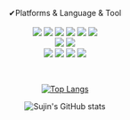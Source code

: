 <div align=center>

<br><br>

✔Platforms & Language & Tool<br><br>
 <img src="https://img.shields.io/badge/java-007396?style=for-the-badge&logo=java&logoColor=white">
 <img src="https://img.shields.io/badge/html5-E34F26?style=for-the-badge&logo=html5&logoColor=white">
 <img src="https://img.shields.io/badge/css-1572B6?style=for-the-badge&logo=css3&logoColor=white">
 <img src="https://img.shields.io/badge/javascript-F7DF1E?style=for-the-badge&logo=javascript&logoColor=black"> 
 <img src="https://img.shields.io/badge/Kotlin-7f52ff?style=for-the-badge&logo=Kotlin&logoColor=white">
 <img src="https://img.shields.io/badge/oracle-F80000?style=for-the-badge&logo=oracle&logoColor=white">
 <br>
 <img src="https://img.shields.io/badge/git-F05032?style=for-the-badge&logo=git&logoColor=white">
 <img src="https://img.shields.io/badge/github-181717?style=for-the-badge&logo=github&logoColor=white">
 <br>
 <img src="https://img.shields.io/badge/IntelliJ IDEA-000000?style=for-the-badge&logo=IntelliJ IDEA&logoColor=white">
 <img src="https://img.shields.io/badge/VSCode-007ACC?style=for-the-badge&logo=Visual Studio Code&logoColor=white">
 <img src="https://img.shields.io/badge/Eclipse-2C2255?style=for-the-badge&logo=Eclipse IDE&logoColor=white">
 <img src="https://img.shields.io/badge/Android Studio-3ddc84?style=for-the-badge&logo=Android Studio&logoColor=white">

 <br>
 
 [![Top Langs](https://github-readme-stats.vercel.app/api/top-langs/?username=sujin-lim&hide_progress=false)](https://github.com/sujin-lim/github-readme-stats)
  
![Sujin's GitHub stats](https://github-readme-stats.vercel.app/api?username=sujin-lim&show_icons=true&theme=dracula)

